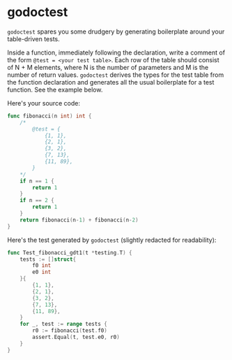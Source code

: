 
godoctest
=========

`godoctest` spares you some drudgery by generating boilerplate around your
table-driven tests.

Inside a function, immediately following the declaration, write a comment of the
form `@test = <your test table>`. Each row of the table should consist of N + M
elements, where N is the number of parameters and M is the number of return
values. `godoctest` derives the types for the test table from the function
declaration and generates all the usual boilerplate for a test function. See the
example below.

Here's your source code:

``` go
func fibonacci(n int) int {
	/*
		@test = {
			{1, 1},
			{2, 1},
			{3, 2},
			{7, 13},
			{11, 89},
		}
	*/
	if n == 1 {
		return 1
	}
	if n == 2 {
		return 1
	}
	return fibonacci(n-1) + fibonacci(n-2)
}
```

Here's the test generated by `godoctest` (slightly redacted for readability):

``` go
func Test_fibonacci_gdt1(t *testing.T) {
    tests := []struct{
        f0 int
        e0 int
    }{
        {1, 1},
        {2, 1},
        {3, 2},
        {7, 13},
        {11, 89},
    }
    for _, test := range tests {
        r0 := fibonacci(test.f0)
        assert.Equal(t, test.e0, r0)
    }
}
```
